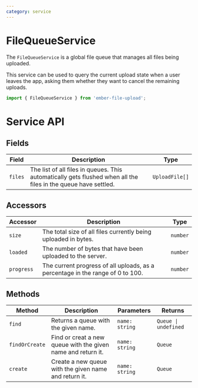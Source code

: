 ```yaml
---
category: service
---
```


# FileQueueService

The `FileQueueService` is a global file queue that manages all files being uploaded.

This service can be used to query the current upload state when a user leaves the app, asking them whether they want to cancel the remaining uploads.

```js
import { FileQueueService } from 'ember-file-upload';
```

# Service API

## Fields

| Field   | Description                                                                                                    | Type           |
| ------- | -------------------------------------------------------------------------------------------------------------- | -------------- |
| `files` | The list of all files in queues. This automatically gets flushed when all the files in the queue have settled. | `UploadFile[]` |

## Accessors

| Accessor   | Description                                                                    | Type     |
| ---------- | ------------------------------------------------------------------------------ | -------- |
| `size`     | The total size of all files currently being uploaded in bytes.                 | `number` |
| `loaded`   | The number of bytes that have been uploaded to the server.                     | `number` |
| `progress` | The current progress of all uploads, as a percentage in the range of 0 to 100. | `number` |

## Methods

| Method         | Description                                                  | Parameters     | Returns              |
| -------------- | ------------------------------------------------------------ | -------------- | -------------------- |
| `find`         | Returns a queue with the given name.                         | `name: string` | `Queue \| undefined` |
| `findOrCreate` | Find or creat a new queue with the given name and return it. | `name: string` | `Queue`              |
| `create`       | Create a new queue with the given name and return it.        | `name: string` | `Queue`              |
